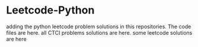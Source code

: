 # Leetcode-Python
adding the python leetcode problem solutions in this repositories. 
The code files are here.
all CTCI problems solutions are here.
some leetcode solutions are here









